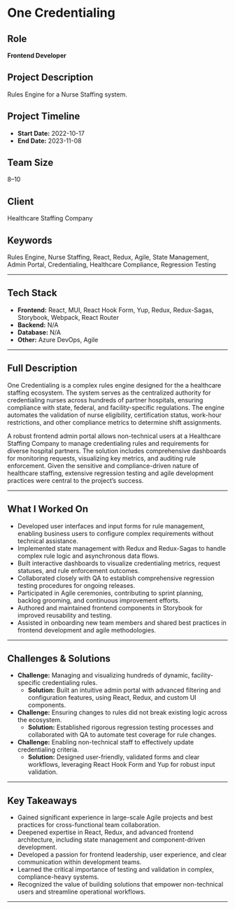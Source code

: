 # One Credentialing

## Role

**Frontend Developer**

## Project Description

Rules Engine for a Nurse Staffing system.

## Project Timeline

- **Start Date:** 2022-10-17
- **End Date:** 2023-11-08

## Team Size

8–10

## Client

Healthcare Staffing Company

## Keywords

Rules Engine, Nurse Staffing, React, Redux, Agile, State Management, Admin Portal, Credentialing, Healthcare Compliance, Regression Testing

---

## Tech Stack

- **Frontend:** React, MUI, React Hook Form, Yup, Redux, Redux-Sagas, Storybook, Webpack, React Router
- **Backend:** N/A
- **Database:** N/A
- **Other:** Azure DevOps, Agile

---

## Full Description

One Credentialing is a complex rules engine designed for the a healthcare staffing ecosystem. The system serves as the centralized authority for credentialing nurses across hundreds of partner hospitals, ensuring compliance with state, federal, and facility-specific regulations. The engine automates the validation of nurse eligibility, certification status, work-hour restrictions, and other compliance metrics to determine shift assignments.

A robust frontend admin portal allows non-technical users at a Healthcare Staffing Company to manage credentialing rules and requirements for diverse hospital partners. The solution includes comprehensive dashboards for monitoring requests, visualizing key metrics, and auditing rule enforcement. Given the sensitive and compliance-driven nature of healthcare staffing, extensive regression testing and agile development practices were central to the project’s success.

---

## What I Worked On

- Developed user interfaces and input forms for rule management, enabling business users to configure complex requirements without technical assistance.
- Implemented state management with Redux and Redux-Sagas to handle complex rule logic and asynchronous data flows.
- Built interactive dashboards to visualize credentialing metrics, request statuses, and rule enforcement outcomes.
- Collaborated closely with QA to establish comprehensive regression testing procedures for ongoing releases.
- Participated in Agile ceremonies, contributing to sprint planning, backlog grooming, and continuous improvement efforts.
- Authored and maintained frontend components in Storybook for improved reusability and testing.
- Assisted in onboarding new team members and shared best practices in frontend development and agile methodologies.

---

## Challenges & Solutions

- **Challenge:** Managing and visualizing hundreds of dynamic, facility-specific credentialing rules.
  - **Solution:** Built an intuitive admin portal with advanced filtering and configuration features, using React, Redux, and custom UI components.
- **Challenge:** Ensuring changes to rules did not break existing logic across the ecosystem.
  - **Solution:** Established rigorous regression testing processes and collaborated with QA to automate test coverage for rule changes.
- **Challenge:** Enabling non-technical staff to effectively update credentialing criteria.
  - **Solution:** Designed user-friendly, validated forms and clear workflows, leveraging React Hook Form and Yup for robust input validation.

---

## Key Takeaways

- Gained significant experience in large-scale Agile projects and best practices for cross-functional team collaboration.
- Deepened expertise in React, Redux, and advanced frontend architecture, including state management and component-driven development.
- Developed a passion for frontend leadership, user experience, and clear communication within development teams.
- Learned the critical importance of testing and validation in complex, compliance-heavy systems.
- Recognized the value of building solutions that empower non-technical users and streamline operational workflows.

---
